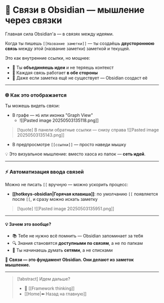 # 🔗 Связи в Obsidian — мышление через связки

Главная сила Obsidian'а — в связях между идеями.

Когда ты пишешь `[[Название заметки]]` — ты создаёшь **двустороннюю связь** между этой (название заметки) заметкой и текущей.  

Это как внутренние ссылки, но мощнее:

- 📎 Ты **объединяешь идеи** и не теряешь контекст
- 🔁 Каждая связь работает **в обе стороны** 
- 📌 Даже если заметка ещё не существует — Obsidian создаст её

---

### 🌐 Как это отображается

Ты можешь видеть связи:

- В графе — `⌘G` или иконка "Graph View"
	- ![[Pasted image 20250503135118.png]]



>[!quote] В панели обратные ссылки — снизу справа
> ![[Pasted image 20250503135143.png]]

- В предпросмотре `[[ссылки]]` — просто наведи мышку

💡 Это визуальное мышление: вместо хаоса из папок — **сеть идей**.


---

### ⚡ Автоматизация ввода связей

Можно не писать `[[` вручную — можно ускорить процесс:

- **[[hotkeys-obsidian|Горячая клавиша]]**: по умолчанию `[[` появляется после `[[`, и сразу можно искать заметку

>[!quote] ![[Pasted image 20250503135951.png]]


---
#### 💡 Зачем это вообще?

- 📚 Тебе не нужно всё помнить — Obsidian запоминает за тебя
- 🔍 Знания становятся **доступными по связям**, а не по папкам
- 🧠 Ты начинаешь думать **сетями**, а не списками

📌 **Связи — это фундамент Obsidian. Они делают из заметок мышление.**

---

> [!abstract] Идем дальше?
> - 🧠 [[Framework thinking]]
> - [[Home|⬅️ Назад на главную]]